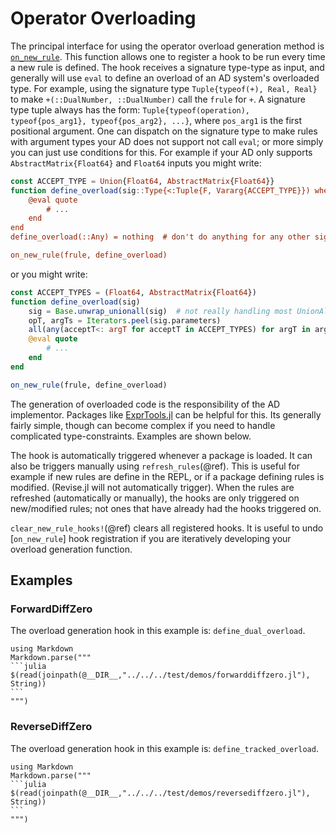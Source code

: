 # Operator Overloading

The principal interface for using the operator overload generation method is [`on_new_rule`](@ref).
This function allows one to register a hook to be run every time a new rule is defined.
The hook receives a signature type-type as input, and generally will use `eval` to define
an overload of an AD system's overloaded type.
For example, using the signature type `Tuple{typeof(+), Real, Real}` to make 
`+(::DualNumber, ::DualNumber)` call the `frule` for `+`.
A signature type tuple always has the form:
`Tuple{typeof(operation), typeof{pos_arg1}, typeof{pos_arg2}, ...}`, where `pos_arg1` is the
first positional argument.
One can dispatch on the signature type to make rules with argument types your AD does not support not call `eval`;
or more simply you can just use conditions for this.
For example if your AD only supports `AbstractMatrix{Float64}` and `Float64` inputs you might write:
```julia
const ACCEPT_TYPE = Union{Float64, AbstractMatrix{Float64}} 
function define_overload(sig::Type{<:Tuple{F, Vararg{ACCEPT_TYPE}}) where F
    @eval quote
        # ...
    end
end
define_overload(::Any) = nothing  # don't do anything for any other signature

on_new_rule(frule, define_overload)
```

or you might write:
```julia
const ACCEPT_TYPES = (Float64, AbstractMatrix{Float64})
function define_overload(sig)
    sig = Base.unwrap_unionall(sig)  # not really handling most UnionAll,
    opT, argTs = Iterators.peel(sig.parameters)
    all(any(acceptT<: argT for acceptT in ACCEPT_TYPES) for argT in argTs) || return
    @eval quote
        # ...
    end
end

on_new_rule(frule, define_overload)
```

The generation of overloaded code is the responsibility of the AD implementor.
Packages like [ExprTools.jl](https://github.com/invenia/ExprTools.jl) can be helpful for this.
Its generally fairly simple, though can become complex if you need to handle complicated type-constraints.
Examples are shown below.

The hook is automatically triggered whenever a package is loaded.
It can also be triggers manually using `refresh_rules`(@ref).
This is useful for example if new rules are define in the REPL, or if a package defining rules is modified.
(Revise.jl will not automatically trigger).
When the rules are refreshed (automatically or manually), the hooks are only triggered on new/modified rules; not ones that have already had the hooks triggered on.

`clear_new_rule_hooks!`(@ref) clears all registered hooks.
It is useful to undo [`on_new_rule`] hook registration if you are iteratively developing your overload generation function.

## Examples

### ForwardDiffZero
The overload generation hook in this example is: `define_dual_overload`.

````@eval
using Markdown
Markdown.parse("""
```julia
$(read(joinpath(@__DIR__,"../../../test/demos/forwarddiffzero.jl"), String))
```
""")
````

### ReverseDiffZero
The overload generation hook in this example is: `define_tracked_overload`.

````@eval
using Markdown
Markdown.parse("""
```julia
$(read(joinpath(@__DIR__,"../../../test/demos/reversediffzero.jl"), String))
```
""")
````

